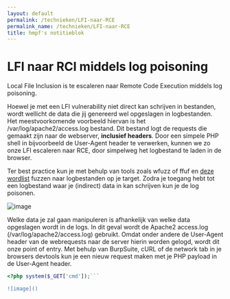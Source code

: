 ```yaml
---
layout: default
permalink: /technieken/LFI-naar-RCE
permalink_name: /technieken/LFI-naar-RCE
title: hmpf's notitieblok
---
```



# LFI naar RCI middels log poisoning
Local File Inclusion is te escaleren naar Remote Code Execution middels log poisoning. 

Hoewel je met een LFI vulnerability niet direct kan schrijven in bestanden, wordt wellicht de data die jij genereerd wel opgeslagen in logbestanden. Het meestvoorkomende voorbeeld hiervan is het /var/log/apache2/access.log bestand. Dit bestand logt de requests die gemaakt zijn naar de webserver, **inclusief headers**. Door een simpele PHP shell in bijvoorbeeld de User-Agent header te verwerken, kunnen we zo onze LFI escaleren naar RCE, door simpelweg het logbestand te laden in de browser.

Ter best practice kun je met behulp van tools zoals wfuzz of ffuf en [deze wordlist](https://raw.githubusercontent.com/drtychai/wordlists/master/intruder/lfi.txt) fuzzen naar logbestanden op je target. Zodra je toegang hebt tot een logbestand waar je (indirect) data in kan schrijven kun je de log poisonen. 

![image]()

Welke data je zal gaan manipuleren is afhankelijk van welke data opgeslagen wordt in de logs. In dit geval wordt de Apache2 access.log (/var/log/apache2/access.log) gebruikt. Omdat onder andere de User-Agent header van de webrequests naar de server hierin worden gelogd, wordt dit onze point of entry. Met behulp van BurpSuite, cURL of de network tab in je browsers devtools kun je een nieuw request maken met je PHP payload in de User-Agent header. 

```php
<?php system($_GET['cmd']);```

![image]()
